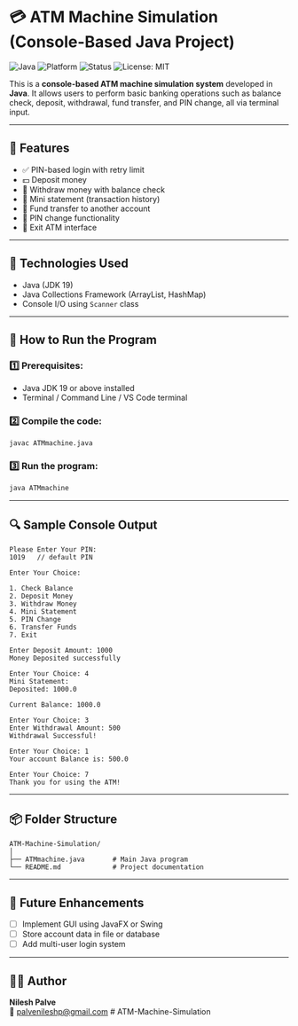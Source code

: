 # 💳 ATM Machine Simulation (Console-Based Java Project)

![Java](https://img.shields.io/badge/Java-19-blue.svg)
![Platform](https://img.shields.io/badge/Platform-Console%20App-lightgrey)
![Status](https://img.shields.io/badge/Status-Completed-brightgreen)
![License: MIT](https://img.shields.io/badge/License-MIT-yellow.svg)

This is a **console-based ATM machine simulation system** developed in **Java**. It allows users to perform basic banking operations such as balance check, deposit, withdrawal, fund transfer, and PIN change, all via terminal input.

---

## 🚀 Features

- ✅ PIN-based login with retry limit
- 💵 Deposit money
- 💸 Withdraw money with balance check
- 📃 Mini statement (transaction history)
- 🔁 Fund transfer to another account
- 🔐 PIN change functionality
- 🚪 Exit ATM interface

---

## 🧰 Technologies Used

- Java (JDK 19)
- Java Collections Framework (ArrayList, HashMap)
- Console I/O using `Scanner` class

---

## 📂 How to Run the Program

### 1️⃣ Prerequisites:
- Java JDK 19 or above installed
- Terminal / Command Line / VS Code terminal

### 2️⃣ Compile the code:
```bash
javac ATMmachine.java
```

### 3️⃣ Run the program:
```bash
java ATMmachine
```

---

## 🔍 Sample Console Output

```
Please Enter Your PIN:
1019   // default PIN

Enter Your Choice:

1. Check Balance
2. Deposit Money
3. Withdraw Money
4. Mini Statement
5. PIN Change
6. Transfer Funds
7. Exit

Enter Deposit Amount: 1000
Money Deposited successfully

Enter Your Choice: 4
Mini Statement:
Deposited: 1000.0

Current Balance: 1000.0

Enter Your Choice: 3
Enter Withdrawal Amount: 500
Withdrawal Successful!

Enter Your Choice: 1
Your account Balance is: 500.0

Enter Your Choice: 7
Thank you for using the ATM!
```

---

## 📦 Folder Structure

```
ATM-Machine-Simulation/
│
├── ATMmachine.java       # Main Java program
└── README.md             # Project documentation
```

---

## 🎯 Future Enhancements

- [ ] Implement GUI using JavaFX or Swing  
- [ ] Store account data in file or database  
- [ ] Add multi-user login system  

---

## 🙋‍♂️ Author

**Nilesh Palve**  
📧 [palvenileshp@gmail.com](mailto:palvenileshp@gmail.com)
#   A T M - M a c h i n e - S i m u l a t i o n 
 
 
